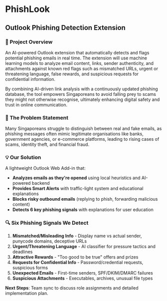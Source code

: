 # PhishLook

## Outlook Phishing Detection Extension

### 🎯 Project Overview

An AI-powered Outlook extension that automatically detects and flags potential phishing emails in real time. The extension will use machine learning models to analyze email content, links, sender authenticity, and attachments against known red flags such as mismatched URLs, urgent or threatening language, false rewards, and suspicious requests for confidential information.

By combining AI-driven link analysis with a continuously updated phishing database, the tool empowers Singaporeans to avoid falling prey to scams they might not otherwise recognise, ultimately enhancing digital safety and trust in online communication.

### 🚨 The Problem Statement

Many Singaporeans struggle to distinguish between real and fake emails, as phishing messages often mimic legitimate organisations like banks, government agencies, or e-commerce platforms, leading to rising cases of scams, identity theft, and financial fraud.

### 💡 Our Solution

A lightweight Outlook Web Add-in that:

- **Analyzes emails as they're opened** using local heuristics and AI-powered backend
- **Provides Smart Alerts** with traffic-light system and educational explanations
- **Blocks risky outbound emails** (replying to phish, forwarding malicious content)
- **Detects 6 key phishing signals** with explanations for user education

### 🔍 Six Phishing Signals We Detect

1. **Mismatched/Misleading Info** - Display name vs actual sender, punycode domains, deceptive URLs
2. **Urgent/Threatening Language** - AI classifier for pressure tactics and deadlines
3. **Attractive Rewards** - "Too good to be true" offers and prizes
4. **Requests for Confidential Info** - Password/credential requests, suspicious forms
5. **Unexpected Emails** - First-time senders, SPF/DKIM/DMARC failures
6. **Suspicious Attachments** - Executables, archives, unusual file types

**Next Steps**: Team sync to discuss role assignments and detailed implementation plan.
